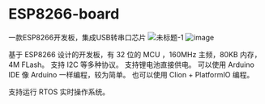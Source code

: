 # ESP8266-board
一款ESP8266开发板，集成USB转串口芯片
![未标题-1](https://user-images.githubusercontent.com/39958055/159946684-41904f8a-3954-4846-84fe-e4e717d92fe6.png)
![image](https://user-images.githubusercontent.com/39958055/159947120-6ab549ef-4ade-459b-b5ba-795b7b1c22a5.png)

基于 ESP8266 设计的开发板，有 32 位的 MCU ，160MHz 主频，80KB 内存，4M FLash。
支持 I2C 等多种协议。
支持锂电池直接供电。
可以使用 Arduino IDE 像 Arduino 一样编程，较为简单。
也可以使用 Clion + PlatformIO 编程。

支持运行 RTOS 实时操作系统。

